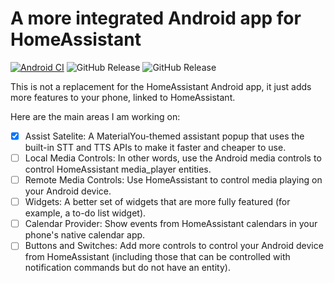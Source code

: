 # A more integrated Android app for HomeAssistant

[![Android CI](https://github.com/JosephAbbey/HomeAssistantDeepIntegration/actions/workflows/android.yml/badge.svg)](https://github.com/JosephAbbey/HomeAssistantDeepIntegration/actions/workflows/android.yml)
![GitHub Release](https://img.shields.io/github/v/release/JosephAbbey/HomeAssistantDeepIntegration?include_prereleases&label=pre-release)
![GitHub Release](https://img.shields.io/github/v/release/JosephAbbey/HomeAssistantDeepIntegration)

This is not a replacement for the HomeAssistant Android app, it just adds more features to your phone, linked to HomeAssistant.

Here are the main areas I am working on:

- [x] Assist Satelite: A MaterialYou-themed assistant popup that uses the built-in STT and TTS APIs to make it faster and cheaper to use.
- [ ] Local Media Controls: In other words, use the Android media controls to control HomeAssistant media_player entities.
- [ ] Remote Media Controls: Use HomeAssistant to control media playing on your Android device.
- [ ] Widgets: A better set of widgets that are more fully featured (for example, a to-do list widget).
- [ ] Calendar Provider: Show events from HomeAssistant calendars in your phone's native calendar app.
- [ ] Buttons and Switches: Add more controls to control your Android device from HomeAssistant (including those that can be controlled with notification commands but do not have an entity).
